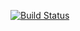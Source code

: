 [![Build Status](https://travis-ci.org/dcaba/wemeet.svg?branch=master)](https://travis-ci.org/dcaba/wemeet)
